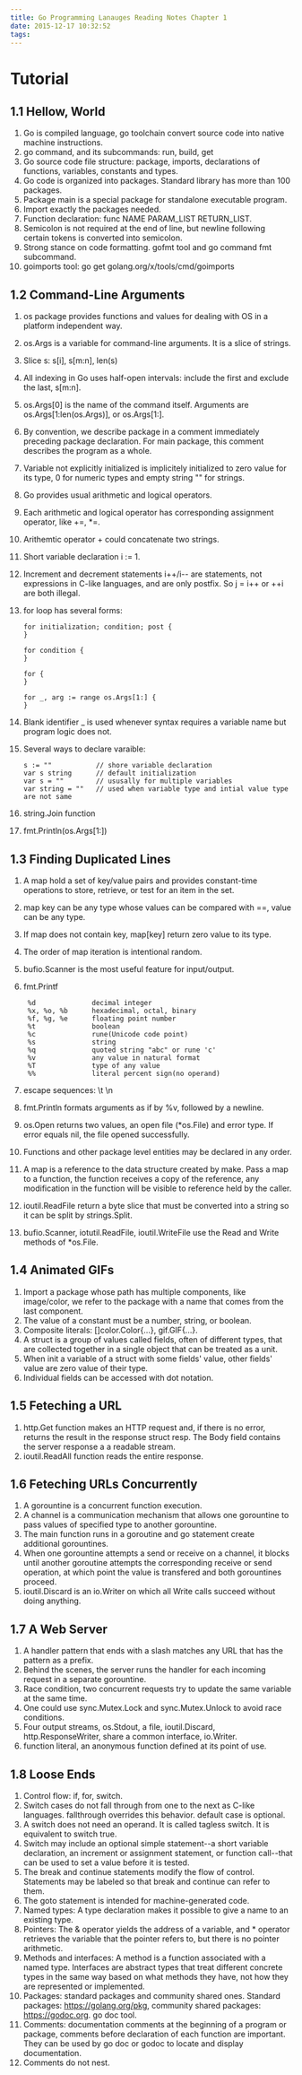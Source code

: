 ```yaml
---
title: Go Programming Lanauges Reading Notes Chapter 1
date: 2015-12-17 10:32:52
tags:
---
```


Tutorial
==========
1.1 Hellow, World
------------------

1. Go is compiled language, go toolchain convert source code into native machine instructions.
2. go command, and its subcommands: run, build, get
3. Go source code file structure: package, imports, declarations of functions, variables, constants and types.
4. Go code is organized into packages. Standard library has more than 100 packages.
5. Package main is a special package for standalone executable program.
6. Import exactly the packages needed.
7. Function declaration: func NAME PARAM_LIST RETURN_LIST.
8. Semicolon is not required at the end of line, but newline following certain tokens is converted into semicolon.
9. Strong stance on code formatting. gofmt tool and go command fmt subcommand.
10. goimports tool: go get golang.org/x/tools/cmd/goimports

1.2 Command-Line Arguments
---------------------------
1. os package provides functions and values for dealing with OS in a platform independent way.
2. os.Args is a variable for command-line arguments. It is a slice of strings.
3. Slice s: s[i], s[m:n], len(s)
4. All indexing in Go uses half-open intervals: include the first and exclude the last, s[m:n].
5. os.Args[0] is the name of the command itself. Arguments are os.Args[1:len(os.Args)], or os.Args[1:].
6. By convention, we describe package in a comment immediately preceding package declaration. For main package, this comment describes the program as a whole.
7. Variable not explicitly initialized is implicitely initialized to zero value for its type, 0 for numeric types and empty string "" for strings.
8. Go provides usual arithmetic and logical operators.
9. Each arithmetic and logical operator has corresponding assignment operator, like +=, *=.
10. Arithemtic operator + could concatenate two strings.
11. Short variable declaration i := 1.
12. Increment and decrement statements i++/i-- are statements, not expressions in C-like languages, and are only postfix. So j = i++ or ++i are both illegal.
13. for loop has several forms:

		for initialization; condition; post {
		}

		for condition {
		}

		for {
		}

		for _, arg := range os.Args[1:] {
		}

14. Blank identifier _ is used whenever syntax requires a variable name but program logic does not.
15. Several ways to declare varaible:

		s := ""           // shore variable declaration
		var s string      // default initialization
		var s = ""        // ususally for multiple variables
		var string = ""   // used when variable type and intial value type are not same

16. string.Join function
17. fmt.Println(os.Args[1:])

1.3 Finding Duplicated Lines
-----------------------------

1. A map hold a set of key/value pairs and provides constant-time operations to store, retrieve, or test for an item in the set.
2. map key can be any type whose values can be compared with ==, value can be any type.
3. If map does not contain key, map[key] return zero value to its type.
4. The order of map iteration is intentional random.
5. bufio.Scanner is the most useful feature for input/output.
6. fmt.Printf

		%d				decimal integer
		%x, %o, %b		hexadecimal, octal, binary
		%f, %g, %e		floating point number
		%t				boolean
		%c				rune(Unicode code point)
		%s				string
		%q				quoted string "abc" or rune 'c'
		%v				any value in natural format
		%T				type of any value
		%%				literal percent sign(no operand)

7. escape sequences: \t \n
8. fmt.Println formats arguments as if by %v, followed by a newline.
9. os.Open returns two values, an open file (*os.File) and error type. If error equals nil, the file opened successfully.
10. Functions and other package level entities may be declared in any order.
11. A map is a reference to the data structure created by make. Pass a map to a function, the function receives a copy of the reference, any modification in the function will be visible to reference held by the caller.
12. ioutil.ReadFile return a byte slice that must be converted into a string so it can be split by strings.Split.
13. bufio.Scanner, iotutil.ReadFile, ioutil.WriteFile use the Read and Write methods of *os.File.

1.4 Animated GIFs
------------------

1. Import a package whose path has multiple components, like image/color, we refer to the package with a name that comes from the last component.
2. The value of a constant must be a number, string, or boolean.
3. Composite literals: []color.Color{...}, gif.GIF{...}.
4. A struct is a group of values called fields, often of different types, that are collected together in a single object that can be treated as a unit.
5. When init a variable of a struct with some fields' value, other fields' value are zero value of their type.
6. Individual fields can be accessed with dot notation.


1.5 Feteching a URL
--------------------

1. http.Get function makes an HTTP request and, if there is no error, returns the result in the response struct resp. The Body field contains the server response a a readable stream.
2. ioutil.ReadAll function reads the entire response.


1.6 Feteching URLs Concurrently
--------------------------------

1. A gorountine is a concurrent function execution.
2. A channel is a communication mechanism that allows one gorountine to pass values of specified type to another gorountine.
3. The main function runs in a goroutine and go statement create additional gorountines.
4. When one gorountine attempts a send or receive on a channel, it blocks until another goroutine attempts the corresponding receive or send operation, at which point the value is transfered and both gorountines proceed.
5. ioutil.Discard is an io.Writer on which all Write calls succeed without doing anything.


1.7 A Web Server
-----------------

1. A handler pattern that ends with a slash matches any URL that has the pattern as a prefix.
2. Behind the scenes, the server runs the handler for each incoming request in a separate gorountine.
3. Race condition, two concurrent requests try to update the same variable at the same time.
4. One could use sync.Mutex.Lock and sync.Mutex.Unlock to avoid race conditions.
5. Four output streams, os.Stdout, a file, ioutil.Discard, http.ResponseWriter, share a common interface, io.Writer.
6. function literal, an anonymous function defined at its point of use.


1.8 Loose Ends
---------------

1. Control flow: if, for, switch. 
2. Switch cases do not fall through from one to the next as C-like languages. fallthrough overrides this behavior. default case is optional.
3. A switch does not need an operand. It is called tagless switch. It is equivalent to switch true.
4. Switch may include an optional simple statement--a short variable declaration, an increment or assignment statement, or function call--that can be used to set a value before it is tested.
5. The break and continue statements modify the flow of control. Statements may be labeled so that break and continue can refer to them.
6. The goto statement is intended for machine-generated code.
7. Named types: A type declaration makes it possible to give a name to an existing type.
8. Pointers: The & operator yields the address of a variable, and * operator retrieves the variable that the pointer refers to, but there is no pointer arithmetic.
9. Methods and interfaces: A method is a function associated with a named type. Interfaces are abstract types that treat different concrete types in the same way based on what methods they have, not how they are represented or implemented.
10. Packages: standard packages and community shared ones. Standard packages: https://golang.org/pkg, community shared packages: https://godoc.org. go doc tool.
11. Comments: documentation comments at the beginning of a program or package, comments before declaration of each function are important. They can be used by go doc or godoc to locate and display documentation.
12. Comments do not nest.